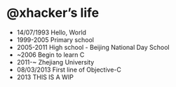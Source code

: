 @xhacker’s life
===============

- 14/07/1993 Hello, World
- 1999-2005 Primary school
- 2005-2011 High school - Beijing National Day School
- ~2006 Begin to learn C
- 2011-~ Zhejiang University
- 08/03/2013 First line of Objective-C
- 2013 THIS IS A WIP